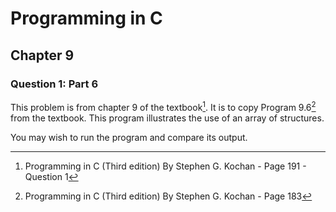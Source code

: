# Programming in C
## Chapter 9
### Question 1: Part 6

This problem is from chapter 9 of the textbook[^1]. It is to copy Program 9.6[^2] from the textbook. This program illustrates the use of an array of structures.

You may wish to run the program and compare its output.


[^1]: Programming in C (Third edition) By Stephen G. Kochan - Page 191 - Question 1
[^2]: Programming in C (Third edition) By Stephen G. Kochan - Page 183